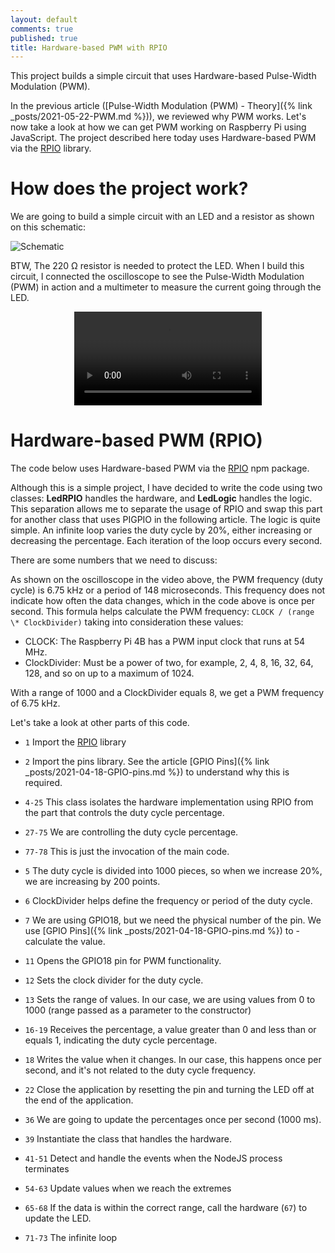 ```yaml
---
layout: default
comments: true
published: true
title: Hardware-based PWM with RPIO
---
```


This project builds a simple circuit that uses Hardware-based Pulse-Width Modulation (PWM).

In the previous article ([Pulse-Width Modulation (PWM) - Theory]({% link _posts/2021-05-22-PWM.md %})), we reviewed why PWM works. Let's now take a look at how we can get PWM working on Raspberry Pi using JavaScript. The project described here today uses Hardware-based PWM via the [RPIO](https://www.npmjs.com/package/rpio) library.

# How does the project work?

We are going to build a simple circuit with an LED and a resistor as shown on this schematic:

![Schematic](/assets/blog/2021-05-23/Schematic.png)

BTW, The 220 Ω resistor is needed to protect the LED. When I build this circuit, I connected the oscilloscope to see the Pulse-Width Modulation (PWM) in action and a multimeter to measure the current going through the LED.

<p style="text-align:center;">
    <video src="/assets/blog/2021-05-23/ProjectOverview.mov" style="max-width: 100%;" autoplay controls loop></video>
</p>

# Hardware-based PWM (RPIO)

The code below uses Hardware-based PWM via the [RPIO](https://www.npmjs.com/package/rpio) npm package.

<script src="https://gist.github.com/eltoroit/21ac1e7de8709aab41b8c6f6967e3f7a.js"></script>

Although this is a simple project, I have decided to write the code using two classes: **LedRPIO** handles the hardware, and **LedLogic** handles the logic. This separation allows me to separate the usage of RPIO and swap this part for another class that uses PIGPIO in the following article. The logic is quite simple. An infinite loop varies the duty cycle by 20%, either increasing or decreasing the percentage. Each iteration of the loop occurs every second.

There are some numbers that we need to discuss:

As shown on the oscilloscope in the video above, the PWM frequency (duty cycle) is 6.75 kHz or a period of 148 microseconds. This frequency does not indicate how often the data changes, which in the code above is once per second. This formula helps calculate the PWM frequency: `CLOCK / (range \* ClockDivider)` taking into consideration these values:

- CLOCK: The Raspberry Pi 4B has a PWM input clock that runs at 54 MHz.
- ClockDivider: Must be a power of two, for example, 2, 4, 8, 16, 32, 64, 128, and so on up to a maximum of 1024.

With a range of 1000 and a ClockDivider equals 8, we get a PWM frequency of 6.75 kHz.

Let's take a look at other parts of this code.

- `1` Import the [RPIO](https://www.npmjs.com/package/rpio) library
- `2` Import the pins library. See the article [GPIO Pins]({% link _posts/2021-04-18-GPIO-pins.md %}) to understand why this is required.
- `4-25` This class isolates the hardware implementation using RPIO from the part that controls the duty cycle percentage.
- `27-75` We are controlling the duty cycle percentage.
- `77-78` This is just the invocation of the main code.

- `5` The duty cycle is divided into 1000 pieces, so when we increase 20%, we are increasing by 200 points.
- `6` ClockDivider helps define the frequency or period of the duty cycle.
- `7` We are using GPIO18, but we need the physical number of the pin. We use [GPIO Pins]({% link _posts/2021-04-18-GPIO-pins.md %}) to - calculate the value.
- `11` Opens the GPIO18 pin for PWM functionality.
- `12` Sets the clock divider for the duty cycle.
- `13` Sets the range of values. In our case, we are using values from 0 to 1000 (range passed as a parameter to the constructor)
- `16-19` Receives the percentage, a value greater than 0 and less than or equals 1, indicating the duty cycle percentage.
- `18` Writes the value when it changes. In our case, this happens once per second, and it's not related to the duty cycle frequency.
- `22` Close the application by resetting the pin and turning the LED off at the end of the application.

- `36` We are going to update the percentages once per second (1000 ms).
- `39` Instantiate the class that handles the hardware.
- `41-51` Detect and handle the events when the NodeJS process terminates
- `54-63` Update values when we reach the extremes
- `65-68` If the data is within the correct range, call the hardware (`67`) to update the LED.
- `71-73` The infinite loop
